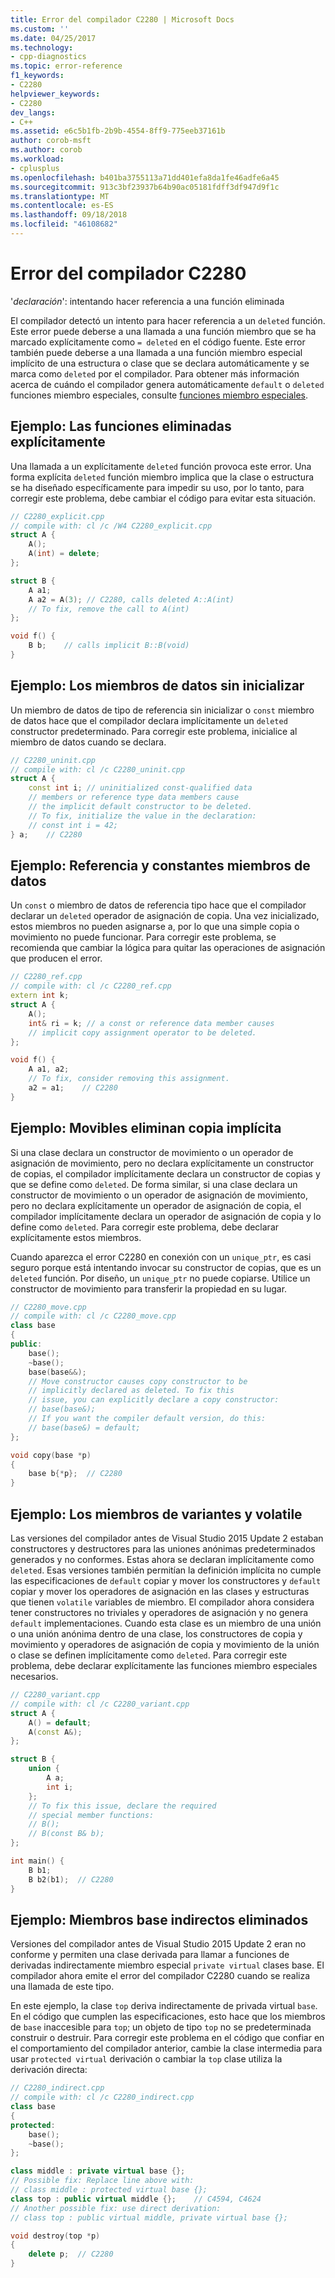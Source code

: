 ```yaml
---
title: Error del compilador C2280 | Microsoft Docs
ms.custom: ''
ms.date: 04/25/2017
ms.technology:
- cpp-diagnostics
ms.topic: error-reference
f1_keywords:
- C2280
helpviewer_keywords:
- C2280
dev_langs:
- C++
ms.assetid: e6c5b1fb-2b9b-4554-8ff9-775eeb37161b
author: corob-msft
ms.author: corob
ms.workload:
- cplusplus
ms.openlocfilehash: b401ba3755113a71dd401efa8da1fe46adfe6a45
ms.sourcegitcommit: 913c3bf23937b64b90ac05181fdff3df947d9f1c
ms.translationtype: MT
ms.contentlocale: es-ES
ms.lasthandoff: 09/18/2018
ms.locfileid: "46108682"
---
```

# <a name="compiler-error-c2280"></a>Error del compilador C2280

'*declaración*': intentando hacer referencia a una función eliminada

El compilador detectó un intento para hacer referencia a un `deleted` función. Este error puede deberse a una llamada a una función miembro que se ha marcado explícitamente como `= deleted` en el código fuente. Este error también puede deberse a una llamada a una función miembro especial implícito de una estructura o clase que se declara automáticamente y se marca como `deleted` por el compilador. Para obtener más información acerca de cuándo el compilador genera automáticamente `default` o `deleted` funciones miembro especiales, consulte [funciones miembro especiales](../../cpp/special-member-functions.md).

## <a name="example-explicitly-deleted-functions"></a>Ejemplo: Las funciones eliminadas explícitamente

Una llamada a un explícitamente `deleted` función provoca este error. Una forma explícita `deleted` función miembro implica que la clase o estructura se ha diseñado específicamente para impedir su uso, por lo tanto, para corregir este problema, debe cambiar el código para evitar esta situación.

```cpp
// C2280_explicit.cpp
// compile with: cl /c /W4 C2280_explicit.cpp
struct A {
    A();
    A(int) = delete;
};

struct B {
    A a1;
    A a2 = A(3); // C2280, calls deleted A::A(int)
    // To fix, remove the call to A(int)
};

void f() {
    B b;    // calls implicit B::B(void)
}
```

## <a name="example-uninitialized-data-members"></a>Ejemplo: Los miembros de datos sin inicializar

Un miembro de datos de tipo de referencia sin inicializar o `const` miembro de datos hace que el compilador declara implícitamente un `deleted` constructor predeterminado. Para corregir este problema, inicialice al miembro de datos cuando se declara.

```cpp
// C2280_uninit.cpp
// compile with: cl /c C2280_uninit.cpp
struct A {
    const int i; // uninitialized const-qualified data
    // members or reference type data members cause
    // the implicit default constructor to be deleted.
    // To fix, initialize the value in the declaration:
    // const int i = 42;
} a;    // C2280
```

## <a name="example-reference-and-const-data-members"></a>Ejemplo: Referencia y constantes miembros de datos

Un `const` o miembro de datos de referencia tipo hace que el compilador declarar un `deleted` operador de asignación de copia. Una vez inicializado, estos miembros no pueden asignarse a, por lo que una simple copia o movimiento no puede funcionar. Para corregir este problema, se recomienda que cambiar la lógica para quitar las operaciones de asignación que producen el error.

```cpp
// C2280_ref.cpp
// compile with: cl /c C2280_ref.cpp
extern int k;
struct A {
    A();
    int& ri = k; // a const or reference data member causes
    // implicit copy assignment operator to be deleted.
};

void f() {
    A a1, a2;
    // To fix, consider removing this assignment.
    a2 = a1;    // C2280
}
```

## <a name="example-movable-deletes-implicit-copy"></a>Ejemplo: Movibles eliminan copia implícita

Si una clase declara un constructor de movimiento o un operador de asignación de movimiento, pero no declara explícitamente un constructor de copias, el compilador implícitamente declara un constructor de copias y que se define como `deleted`. De forma similar, si una clase declara un constructor de movimiento o un operador de asignación de movimiento, pero no declara explícitamente un operador de asignación de copia, el compilador implícitamente declara un operador de asignación de copia y lo define como `deleted`. Para corregir este problema, debe declarar explícitamente estos miembros.

Cuando aparezca el error C2280 en conexión con un `unique_ptr`, es casi seguro porque está intentando invocar su constructor de copias, que es un `deleted` función. Por diseño, un `unique_ptr` no puede copiarse. Utilice un constructor de movimiento para transferir la propiedad en su lugar.

```cpp
// C2280_move.cpp
// compile with: cl /c C2280_move.cpp
class base
{
public:
    base();
    ~base();
    base(base&&);
    // Move constructor causes copy constructor to be
    // implicitly declared as deleted. To fix this
    // issue, you can explicitly declare a copy constructor:
    // base(base&);
    // If you want the compiler default version, do this:
    // base(base&) = default;
};

void copy(base *p)
{
    base b{*p};  // C2280
}
```

## <a name="example-variant-and-volatile-members"></a>Ejemplo: Los miembros de variantes y volatile

Las versiones del compilador antes de Visual Studio 2015 Update 2 estaban constructores y destructores para las uniones anónimas predeterminados generados y no conformes. Estas ahora se declaran implícitamente como `deleted`. Esas versiones también permitían la definición implícita no cumple las especificaciones de `default` copiar y mover los constructores y `default` copiar y mover los operadores de asignación en las clases y estructuras que tienen `volatile` variables de miembro. El compilador ahora considera tener constructores no triviales y operadores de asignación y no genera `default` implementaciones. Cuando esta clase es un miembro de una unión o una unión anónima dentro de una clase, los constructores de copia y movimiento y operadores de asignación de copia y movimiento de la unión o clase se definen implícitamente como `deleted`. Para corregir este problema, debe declarar explícitamente las funciones miembro especiales necesarios.

```cpp
// C2280_variant.cpp
// compile with: cl /c C2280_variant.cpp
struct A {
    A() = default;
    A(const A&);
};

struct B {
    union {
        A a;
        int i;
    };
    // To fix this issue, declare the required
    // special member functions:
    // B();
    // B(const B& b);
};

int main() {
    B b1;
    B b2(b1);  // C2280
}
```

## <a name="example-indirect-base-members-deleted"></a>Ejemplo: Miembros base indirectos eliminados

Versiones del compilador antes de Visual Studio 2015 Update 2 eran no conforme y permiten una clase derivada para llamar a funciones de derivadas indirectamente miembro especial `private virtual` clases base. El compilador ahora emite el error del compilador C2280 cuando se realiza una llamada de este tipo.

En este ejemplo, la clase `top` deriva indirectamente de privada virtual `base`. En el código que cumplen las especificaciones, esto hace que los miembros de `base` inaccesible para `top`; un objeto de tipo `top` no se predeterminada construir o destruir. Para corregir este problema en el código que confiar en el comportamiento del compilador anterior, cambie la clase intermedia para usar `protected virtual` derivación o cambiar la `top` clase utiliza la derivación directa:

```cpp
// C2280_indirect.cpp
// compile with: cl /c C2280_indirect.cpp
class base
{
protected:
    base();
    ~base();
};

class middle : private virtual base {};
// Possible fix: Replace line above with:
// class middle : protected virtual base {};
class top : public virtual middle {};    // C4594, C4624
// Another possible fix: use direct derivation:
// class top : public virtual middle, private virtual base {};

void destroy(top *p)
{
    delete p;  // C2280
}
```
